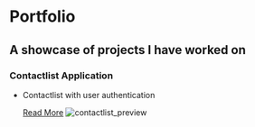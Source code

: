 # Portfolio
## A showcase of projects I have worked on

### Contactlist Application
* Contactlist with user authentication

  [Read More](https://google.com)
![contactlist_preview](https://user-images.githubusercontent.com/71517515/133965090-ce9621f7-01df-4d6b-867e-8a383afd40e9.PNG)




